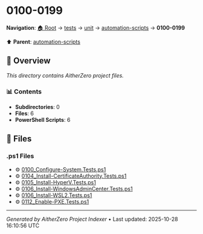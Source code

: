 # 0100-0199

**Navigation**: [🏠 Root](../../../../index.md) → [tests](../../../index.md) → [unit](../../index.md) → [automation-scripts](../index.md) → **0100-0199**

⬆️ **Parent**: [automation-scripts](../index.md)

## 📖 Overview

*This directory contains AitherZero project files.*

### 📊 Contents

- **Subdirectories**: 0
- **Files**: 6
- **PowerShell Scripts**: 6

## 📄 Files

### .ps1 Files

- ⚙️ [0100_Configure-System.Tests.ps1](./0100_Configure-System.Tests.ps1)
- ⚙️ [0104_Install-CertificateAuthority.Tests.ps1](./0104_Install-CertificateAuthority.Tests.ps1)
- ⚙️ [0105_Install-HyperV.Tests.ps1](./0105_Install-HyperV.Tests.ps1)
- ⚙️ [0106_Install-WindowsAdminCenter.Tests.ps1](./0106_Install-WindowsAdminCenter.Tests.ps1)
- ⚙️ [0106_Install-WSL2.Tests.ps1](./0106_Install-WSL2.Tests.ps1)
- ⚙️ [0112_Enable-PXE.Tests.ps1](./0112_Enable-PXE.Tests.ps1)

---

*Generated by AitherZero Project Indexer* • Last updated: 2025-10-28 16:10:56 UTC

